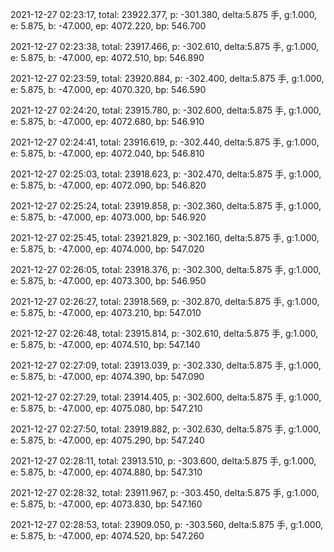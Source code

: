 2021-12-27 02:23:17, total: 23922.377, p: -301.380, delta:5.875 手, g:1.000, e: 5.875, b: -47.000, ep: 4072.220, bp: 546.700

2021-12-27 02:23:38, total: 23917.466, p: -302.610, delta:5.875 手, g:1.000, e: 5.875, b: -47.000, ep: 4072.510, bp: 546.890

2021-12-27 02:23:59, total: 23920.884, p: -302.400, delta:5.875 手, g:1.000, e: 5.875, b: -47.000, ep: 4070.320, bp: 546.590

2021-12-27 02:24:20, total: 23915.780, p: -302.600, delta:5.875 手, g:1.000, e: 5.875, b: -47.000, ep: 4072.680, bp: 546.910

2021-12-27 02:24:41, total: 23916.619, p: -302.440, delta:5.875 手, g:1.000, e: 5.875, b: -47.000, ep: 4072.040, bp: 546.810

2021-12-27 02:25:03, total: 23918.623, p: -302.470, delta:5.875 手, g:1.000, e: 5.875, b: -47.000, ep: 4072.090, bp: 546.820

2021-12-27 02:25:24, total: 23919.858, p: -302.360, delta:5.875 手, g:1.000, e: 5.875, b: -47.000, ep: 4073.000, bp: 546.920

2021-12-27 02:25:45, total: 23921.829, p: -302.160, delta:5.875 手, g:1.000, e: 5.875, b: -47.000, ep: 4074.000, bp: 547.020

2021-12-27 02:26:05, total: 23918.376, p: -302.300, delta:5.875 手, g:1.000, e: 5.875, b: -47.000, ep: 4073.300, bp: 546.950

2021-12-27 02:26:27, total: 23918.569, p: -302.870, delta:5.875 手, g:1.000, e: 5.875, b: -47.000, ep: 4073.210, bp: 547.010

2021-12-27 02:26:48, total: 23915.814, p: -302.610, delta:5.875 手, g:1.000, e: 5.875, b: -47.000, ep: 4074.510, bp: 547.140

2021-12-27 02:27:09, total: 23913.039, p: -302.330, delta:5.875 手, g:1.000, e: 5.875, b: -47.000, ep: 4074.390, bp: 547.090

2021-12-27 02:27:29, total: 23914.405, p: -302.600, delta:5.875 手, g:1.000, e: 5.875, b: -47.000, ep: 4075.080, bp: 547.210

2021-12-27 02:27:50, total: 23919.882, p: -302.630, delta:5.875 手, g:1.000, e: 5.875, b: -47.000, ep: 4075.290, bp: 547.240

2021-12-27 02:28:11, total: 23913.510, p: -303.600, delta:5.875 手, g:1.000, e: 5.875, b: -47.000, ep: 4074.880, bp: 547.310

2021-12-27 02:28:32, total: 23911.967, p: -303.450, delta:5.875 手, g:1.000, e: 5.875, b: -47.000, ep: 4073.830, bp: 547.160

2021-12-27 02:28:53, total: 23909.050, p: -303.560, delta:5.875 手, g:1.000, e: 5.875, b: -47.000, ep: 4074.520, bp: 547.260
